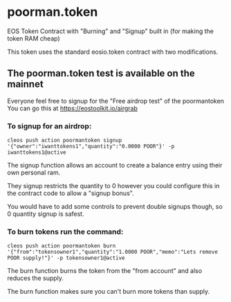 # poorman.token
EOS Token Contract with "Burning" and "Signup" built in (for making the token RAM cheap)

This token uses the standard eosio.token contract with two modifications.

## The poorman.token test is available on the mainnet

Everyone feel free to signup for the "Free airdrop test" of the poormantoken
You can go this at https://eostoolkit.io/airgrab

### To signup for an airdrop:
`cleos push action poormantoken signup '{"owner":"iwanttokens1","quantity":"0.0000 POOR"}' -p iwanttokens1@active`

The signup function allows an account to create a balance entry using their own personal ram.

They signup restricts the quantity to 0 however you could configure this in the contract code to allow a "signup bonus".

You would have to add some controls to prevent double signups though, so 0 quantity signup is safest.

### To burn tokens run the command:
`cleos push action poormantoken burn '{"from":"tokensowner1","quantity":"1.0000 POOR","memo":"Lets remove POOR supply!"}' -p tokensowner1@active`

The burn function burns the token from the "from account" and also reduces the supply.

The burn function makes sure you can't burn more tokens than supply.
